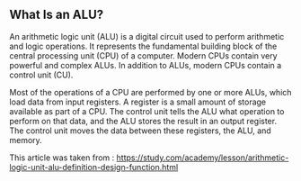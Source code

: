 What Is an ALU?
---------------

An arithmetic logic unit (ALU) is a digital circuit used to perform arithmetic and logic operations. It represents the fundamental building block of the central processing unit (CPU) of a computer. Modern CPUs contain very powerful and complex ALUs. In addition to ALUs, modern CPUs contain a control unit (CU).

Most of the operations of a CPU are performed by one or more ALUs, which load data from input registers. A register is a small amount of storage available as part of a CPU. The control unit tells the ALU what operation to perform on that data, and the ALU stores the result in an output register. The control unit moves the data between these registers, the ALU, and memory.


This article was taken from : https://study.com/academy/lesson/arithmetic-logic-unit-alu-definition-design-function.html
